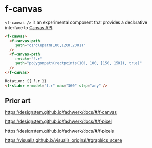 # f-canvas

`<f-canvas />` is an experimental component that provides a declarative interface to [Canvas API](https://developer.mozilla.org/en-US/docs/Web/API/Canvas_API).

```md
<f-canvas>
  <f-canvas-path
    :path="circlepath(100,[200,200])"
  />
  <f-canvas-path
    :rotate="f.r"
    :path="polygonpath(rectpoints(100, 100, [150, 150]), true)"
  />
</f-canvas>

Rotation: {{ f.r }}
<f-slider v-model="f.r" max="360" step="any" />
```

## Prior art

https://designstem.github.io/fachwerk/docs/#/f-canvas

https://designstem.github.io/fachwerk/docs/#/f-pixel

https://designstem.github.io/fachwerk/docs/#/f-pixels

https://visualia.github.io/visualia_original/#graphics_scene
